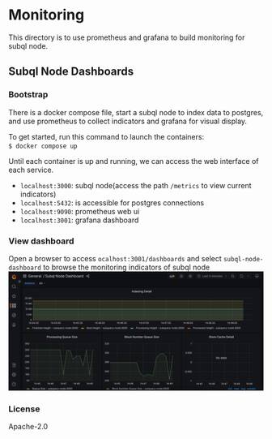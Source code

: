 
# Monitoring

This directory is to use prometheus and grafana to build monitoring for subql node.

## Subql Node Dashboards

### Bootstrap

There is a docker compose file, start a subql node to index data to postgres, and use prometheus to collect indicators and grafana for visual display.

To get started, run this command to launch the containers:  
`$ docker compose up`


Until each container is up and running, we can access the web interface of each service.

-   `localhost:3000`: subql node(access the path `/metrics` to view current indicators)
-   `localhost:5432`: is accessible for postgres connections 
-   `localhost:9090`: prometheus web ui
-   `localhost:3001`: grafana dashboard

### View dashboard

Open a browser to access `ocalhost:3001/dashboards` and select `subql-node-dashboard` to browse the monitoring indicators of subql node
![subql node dashbard](imgs/subql-node-dashboard.png?raw=true)

### License

Apache-2.0